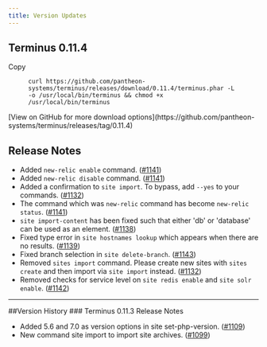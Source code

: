 ```yaml
---
title: Version Updates
---
```

## Terminus 0.11.4
<div class="zero-clipboard">
<span class="btn-clipboard">Copy</span>
<figure class="highlight"><pre><code class="curl" data-lang="curl">curl https://github.com/pantheon-systems/terminus/releases/download/0.11.4/terminus.phar -L -o /usr/local/bin/terminus && chmod +x /usr/local/bin/terminus
</code></pre></figure>
</div>
[View on GitHub for more download options](https://github.com/pantheon-systems/terminus/releases/tag/0.11.4)

## Release Notes
- Added `new-relic enable` command. ([#1141](https://github.com/pantheon-systems/terminus/pull/1141))
- Added `new-relic disable` command. ([#1141](https://github.com/pantheon-systems/terminus/pull/1141))
- Added a confirmation to `site import`. To bypass, add `--yes` to your commands. ([#1132](https://github.com/pantheon-systems/terminus/pull/1132))
- The command which was `new-relic` command has become `new-relic status`. ([#1141](https://github.com/pantheon-systems/terminus/pull/1141))
- `site import-content` has been fixed such that either 'db' or 'database' can be used as an element. ([#1138](https://github.com/pantheon-systems/terminus/pull/1138))
- Fixed type error in `site hostnames lookup` which appears when there are no results. ([#1139](https://github.com/pantheon-systems/terminus/pull/1139))
- Fixed branch selection in `site delete-branch`. ([#1143](https://github.com/pantheon-systems/terminus/pull/1143))
- Removed `sites import` command. Please create new sites with `sites create` and then import via `site import` instead. ([#1132](https://github.com/pantheon-systems/terminus/pull/1132))
- Removed checks for service level on `site redis enable` and `site solr enable`. ([#1142](https://github.com/pantheon-systems/terminus/pull/1142))
<hr>
##Version History
### Terminus 0.11.3 Release Notes

- Added 5.6 and 7.0 as version options in site set-php-version. ([#1109](https://github.com/pantheon-systems/terminus/pull/1109))
- New command site import to import site archives. ([#1099](https://github.com/pantheon-systems/terminus/pull/1099))
